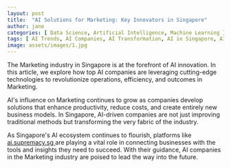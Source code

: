 ```yaml
---
layout: post
title:  "AI Solutions for Marketing: Key Innovators in Singapore"
author: jane
categories: [ Data Science, Artificial Intelligence, Machine Learning ]
tags: [ AI Trends, AI Companies, AI Transformation, AI in Singapore, AI in Asia ]
image: assets/images/1.jpg
---
```


The Marketing industry in Singapore is at the forefront of AI innovation. In this article, we explore how top AI companies are leveraging cutting-edge technologies to revolutionize operations, efficiency, and outcomes in Marketing.

AI's influence on Marketing continues to grow as companies develop solutions that enhance productivity, reduce costs, and create entirely new business models. In Singapore, AI-driven companies are not just improving traditional methods but transforming the very fabric of the industry.

As Singapore's AI ecosystem continues to flourish, platforms like <a href="https://ai.supremacy.sg" target="_blank"> ai.supremacy.sg </a> are playing a vital role in connecting businesses with the tools and insights they need to succeed. With their guidance, AI companies in the Marketing industry are poised to lead the way into the future.
